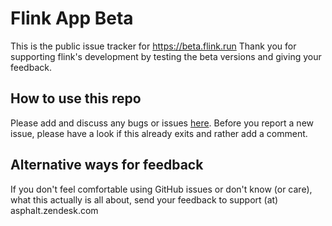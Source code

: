 # Flink App Beta
This is the public issue tracker for https://beta.flink.run
Thank you for supporting flink's development by testing the beta versions and giving your feedback.

## How to use this repo
Please add and discuss any bugs or issues [here](https://github.com/nicolaszimmer/flink-app-beta/issues). Before you report a new issue, please have a look if this already exits and rather add a comment.

## Alternative ways for feedback
If you don't feel comfortable using GitHub issues or don't know (or care), what this actually is all about, send your feedback to support (at) asphalt.zendesk.com
